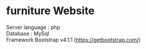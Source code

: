 # furniture Website <br>
Server language : php <br>
Database : MySql <br>
Framework Bootstrap v4.1.1 (https://getbootstrap.com/)
